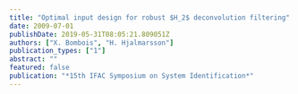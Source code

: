 ```yaml
---
title: "Optimal input design for robust $H_2$ deconvolution filtering"
date: 2009-07-01
publishDate: 2019-05-31T08:05:21.809051Z
authors: ["X. Bombois", "H. Hjalmarsson"]
publication_types: ["1"]
abstract: ""
featured: false
publication: "*15th IFAC Symposium on System Identification*"
---
```


